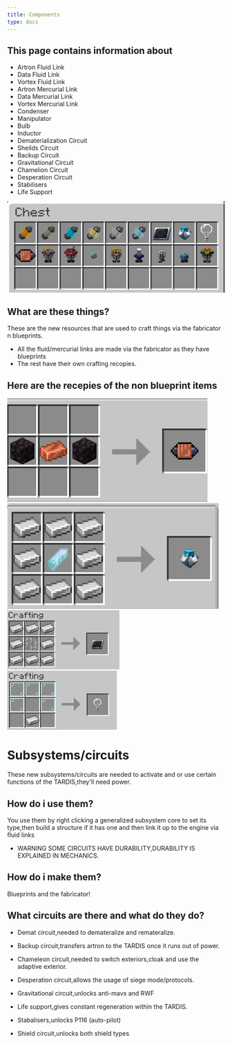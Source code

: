 ```yaml
---
title: Components
type: docs
---
```

## This page contains information about
* Artron Fluid Link
* Data Fluid Link
* Vortex Fluid Link
* Artron Mercurial Link
* Data Mercurial Link
* Vortex Mercurial Link
* Condenser
* Manipulator
* Bulb
* Inductor
* Dematerialization Circuit
* Sheilds Circuit
* Backup Circuit
* Gravitational Circuit
* Chamelion Circuit
* Desperation Circuit
* Stabilisers
* Life Support
  
 ![stuff](images/resourcesall.png)
## What are these things?

These are the new resources that are used to craft things via the fabricator n blueprints.
* All the fluid/mercurial links are made via the fabricator as they have blueprints
* The rest have their own crafting recopies.

## Here are the recepies of the non blueprint items
![inductor recepie](images/ir.png)
![manip recepie](images/mr.png)
![condenser recepie](images/cond.png)
![bulb recepie](images/bulb.png)


# Subsystems/circuits

These new subsystems/circuits are needed to activate and or use certain functions of the TARDIS,they'll need power.

## How do i use them?

You use them by right clicking a generalized subsystem core to set its type,then build a structure if it has one and then link it up to the engine via fluid links

* WARNING SOME CIRCUITS HAVE DURABILITY,DURABILITY IS EXPLAINED IN MECHANICS.

## How do i make them?

Blueprints and the fabricator!

## What circuits are there and what do they do?

* Demat circuit,needed to demateralize and remateralize.

* Backup circuit,transfers artron to the TARDIS once it runs out of power.

* Chameleon circuit,needed to switch exteriors,cloak and use the adaptive exterior.

* Desperation circuit,allows the usage of siege mode/protocols.

* Gravitational circuit,unlocks anti-mavs and RWF

* Life support,gives constant regeneration within the TARDIS.

* Stabalisers,unlocks P116 (auto-pilot)

* Shield circuit,unlocks both shield types
